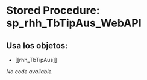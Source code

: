# Stored Procedure: sp_rhh_TbTipAus_WebAPI

## Usa los objetos:
- [[rhh_TbTipAus]]

*No code available.*
